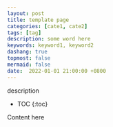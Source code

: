 ```yaml
---
layout: post
title: template page
categories: [cate1, cate2]
tags: [tag]
description: some word here
keywords: keyword1, keyword2
dashang: true
topmost: false
mermaid: false
date:  2022-01-01 21:00:00 +0800
---
```


description

<!-- more -->

* TOC
{:toc}

Content here
